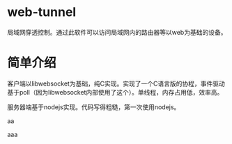 web-tunnel
==========

局域网穿透控制。通过此软件可以访问局域网内的路由器等以web为基础的设备。

简单介绍
=========

客户端以libwebsocket为基础，纯C实现。实现了一个C语言版的协程，事件驱动基于poll（因为libwebsocket内部使用了这个）。单线程，内存占用低，效率高。

服务器端基于nodejs实现。代码写得粗糙，第一次使用nodejs。

aa


aaa
